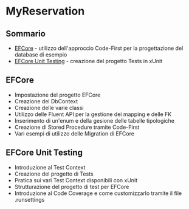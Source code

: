 # MyReservation

## Sommario
* [EFCore](#EFCore) - utilizzo dell'approccio Code-First per la progettazione del database di esempio
* [EFCore Unit Testing](#EFCore_Unit_Testing) - creazione del progetto Tests in xUnit


## EFCore
* Impostazione del progetto EFCore
* Creazione del DbContext
* Creazione delle varie classi
* Utilizzo delle Fluent API per la gestione dei mapping e delle FK
* Inserimento di un'enum e della gesione delle tabelle tipologiche
* Creazione di Stored Procedure tramite Code-First
* Vari esempi di utilizzo delle Migration di EFCore

## EFCore Unit Testing
* Introduzione al Test Context
* Creazione del progetto di Tests
* Pratica sui vari Test Context disponibili con xUnit
* Strutturazione del progetto di test per EFCore
* Introduzione al Code Coverage e come customizzarlo tramite il file .runsettings
